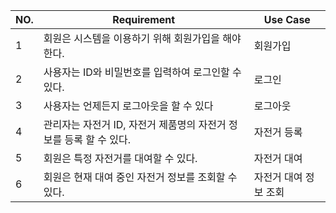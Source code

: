 | NO. | Requirement | Use Case |
| --- | --- | --- |
| 1  | 회원은 시스템을 이용하기 위해 회원가입을 해야한다. | 회원가입 |
| 2 | 사용자는 ID와 비밀번호를 입력하여 로그인할 수 있다. | 로그인 |
| 3 | 사용자는 언제든지 로그아웃을 할 수 있다 | 로그아웃 |
| 4  | 관리자는 자전거 ID, 자전거 제품명의 자전거 정보를 등록 할 수 있다. | 자전거 등록 |
| 5 | 회원은 특정 자전거를 대여할 수 있다. | 자전거 대여 |
| 6 | 회원은 현재 대여 중인 자전거 정보를 조회할 수 있다. | 자전거 대여 정보 조회 |